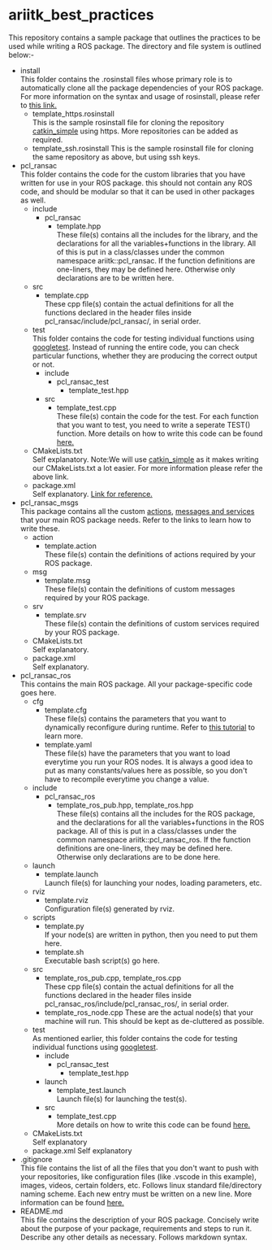 # ariitk_best_practices
This repository contains a sample package that outlines the practices to be used while writing a ROS package. The directory and file system is outlined below:-  
* install  
This folder contains the .rosinstall files whose primary role is to automatically clone all the package dependencies of your ROS package.
For more information on the syntax and usage of rosinstall, please refer to [this link.](https://docs.ros.org/independent/api/rosinstall/html/)   
    * template_https.rosinstall  
    This is the sample rosinstall file for cloning the repository [catkin_simple](https://github.com/catkin/catkin_simple) using https. More repositories can be added as required.  
    * template_ssh.rosinstall
    This is the sample rosinstall file for cloning the same repository as above, but using ssh keys.  
* pcl_ransac  
This folder contains the code for the custom libraries that you have written for use in your ROS package. this should not contain any ROS code, and should be modular so that it can be used in other packages as well.  
    * include  
        * pcl_ransac  
            * template.hpp  
            These file(s) contains all the includes for the library, and the declarations for all the variables+functions  in the library. All of this is put in a class/classes under the common namespace ariitk::pcl_ransac. If the function definitions are one-liners, they may be defined here. Otherwise only declarations are to be written here.
    * src  
        * template.cpp  
        These cpp file(s) contain the actual definitions for all the functions declared in the header files inside pcl_ransac/include/pcl_ransac/, in serial order. 
    * test  
    This folder contains the code for testing individual functions using [googletest](https://github.com/google/googletest). Instead of running the entire code, you can check particular functions, whether they are producing the correct output or not.
        * include  
            * pcl_ransac_test  
                * template_test.hpp  
        * src
            * template_test.cpp  
            These file(s) contain the code for the test. For each function that you want to test, you need to write a seperate TEST() function. More details on how to write this code can be found [here.](https://github.com/google/googletest/blob/master/googletest/docs/primer.md)  
    * CMakeLists.txt  
    Self explanatory. Note:We will use [catkin_simple](https://github.com/catkin/catkin_simple) as it makes writing our CMakeLists.txt a lot easier. For more information please refer the above link.  
    * package.xml  
    Self explanatory. [Link for reference.](http://wiki.ros.org/catkin/package.xml)  
* pcl_ransac_msgs  
This package contains all the custom [actions](http://wiki.ros.org/actionlib/Tutorials), [messages and services](http://wiki.ros.org/ROS/Tutorials/CreatingMsgAndSrv) that your main ROS package needs. Refer to the links to learn how to write these.
    * action  
        * template.action  
        These file(s) contain the definitions of actions required by your ROS package.  
    * msg
        * template.msg  
        These file(s) contain the definitions of custom messages required by your ROS package.
    * srv  
        * template.srv  
        These file(s) contain the definitions of custom services required by your ROS package.  
    * CMakeLists.txt  
    Self explanatory.  
    * package.xml  
    Self explanatory.  
* pcl_ransac_ros  
This contains the main ROS package. All your package-specific code goes here.  
    * cfg  
        * template.cfg  
        These file(s) contains the parameters that you want to dynamically reconfigure during runtime. Refer to [this tutorial](http://wiki.ros.org/hokuyo_node/Tutorials/UsingDynparamToChangeHokuyoLaserParameters#PythonAPI) to learn more.  
        * template.yaml  
        These file(s) have the parameters that you want to load everytime you run your ROS nodes. It is always a good idea to put as many constants/values here as possible, so you don't have to recompile everytime you change a value.  
    * include
        * pcl_ransac_ros  
            * template_ros_pub.hpp, template_ros.hpp  
            These file(s) contains all the includes for the ROS package, and the declarations for all the variables+functions  in the ROS package. All of this is put in a class/classes under the common namespace ariitk::pcl_ransac_ros. If the function definitions are one-liners, they may be defined here. Otherwise only declarations are to be done here.  
    * launch
        * template.launch  
        Launch file(s) for launching your nodes, loading parameters, etc.  
    * rviz
        * template.rviz  
        Configuration file(s) generated by rviz.
    * scripts  
        * template.py  
        If your node(s) are written in python, then you need to put them here.
        * template.sh  
        Executable bash script(s) go here.
    * src  
        * template_ros_pub.cpp, template_ros.cpp  
        These cpp file(s) contain the actual definitions for all the functions declared in the header files inside pcl_ransac_ros/include/pcl_ransac_ros/, in serial order.  
        * template_ros_node.cpp
        These are the actual node(s) that your machine will run. This should be kept as de-cluttered as possible.  
    * test  
    As mentioned earlier, this folder contains the code for testing individual functions using [googletest](https://github.com/google/googletest).
        * include  
            * pcl_ransac_test  
                * template_test.hpp  
        * launch  
            * template_test.launch  
            Launch file(s) for launching the test(s).
        * src
            * template_test.cpp  
            More details on how to write this code can be found [here.](https://github.com/google/googletest/blob/master/googletest/docs/primer.md)  
    * CMakeLists.txt  
    Self explanatory
    * package.xml
    Self explanatory
* .gitignore  
This file contains the list of all the files that you don't want to push with your repositories, like configuration files (like .vscode in this example), images, videos, certain folders, etc. Follows linux standard file/directory naming scheme. Each new entry must be written on a new line. More information can be found [here.](https://git-scm.com/docs/gitignore)
* README.md   
This file contains the description of your ROS package. Concisely write about the purpose of your package, requirements and steps to run it. Describe any other details as necessary. Follows markdown syntax.

                
    